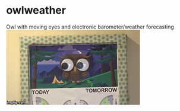 # owlweather
Owl with moving eyes and electronic barometer/weather forecasting
![owlmoving](https://github.com/shakso/owlweather/blob/master/owlanim.gif?raw=true)
